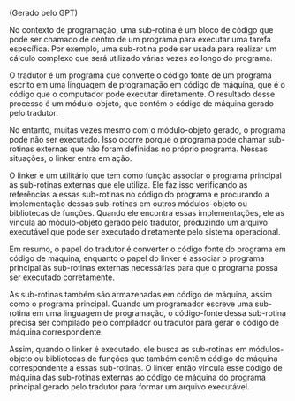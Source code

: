 (Gerado pelo GPT)

No contexto de programação, uma sub-rotina é um bloco de código que pode ser chamado de dentro de um programa para executar uma tarefa específica. Por exemplo, uma sub-rotina pode ser usada para realizar um cálculo complexo que será utilizado várias vezes ao longo do programa.

O tradutor é um programa que converte o código fonte de um programa escrito em uma linguagem de programação em código de máquina, que é o código que o computador pode executar diretamente. O resultado desse processo é um módulo-objeto, que contém o código de máquina gerado pelo tradutor.

No entanto, muitas vezes mesmo com o módulo-objeto gerado, o programa pode não ser executado. Isso ocorre porque o programa pode chamar sub-rotinas externas que não foram definidas no próprio programa. Nessas situações, o linker entra em ação.

O linker é um utilitário que tem como função associar o programa principal às sub-rotinas externas que ele utiliza. Ele faz isso verificando as referências a essas sub-rotinas no código do programa e procurando a implementação dessas sub-rotinas em outros módulos-objeto ou bibliotecas de funções. Quando ele encontra essas implementações, ele as vincula ao módulo-objeto gerado pelo tradutor, produzindo um arquivo executável que pode ser executado diretamente pelo sistema operacional.

Em resumo, o papel do tradutor é converter o código fonte do programa em código de máquina, enquanto o papel do linker é associar o programa principal às sub-rotinas externas necessárias para que o programa possa ser executado corretamente.

As sub-rotinas também são armazenadas em código de máquina, assim como o programa principal. Quando um programador escreve uma sub-rotina em uma linguagem de programação, o código-fonte dessa sub-rotina precisa ser compilado pelo compilador ou tradutor para gerar o código de máquina correspondente.

Assim, quando o linker é executado, ele busca as sub-rotinas em módulos-objeto ou bibliotecas de funções que também contêm código de máquina correspondente a essas sub-rotinas. O linker então vincula esse código de máquina das sub-rotinas externas ao código de máquina do programa principal gerado pelo tradutor para formar um arquivo executável.